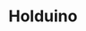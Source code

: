 ---
index: "2"
title: "Holduino"
summary: "Top 5 "
location: "HackUmass 2017"
range: "Oct - Nov 2017"
url: "https://devpost.com/software/holduino"
git: "https://github.com/hoanghonn/holduino"
projectDescription: "We wanted to take a luxury electronic and see if we could make it into a prosthetic. That's pretty much it."
photo: ./holduino.jpg
skills:
    - "Technologies: Java, JavaScript."
    - "Technologies: Java, JavaScript."
    - "Technologies: Java, JavaScript."
---